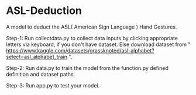 # ASL-Deduction
A model to deduct the ASL( American Sign Language ) Hand Gestures.

Step-1:
  Run collectdata.py to collect data inputs by clicking appropriate letters via keyboard, if you don't have dataset.
  Else download dataset from " https://www.kaggle.com/datasets/grassknoted/asl-alphabet?select=asl_alphabet_train ".

Step-2:
  Run data.py to train the model from the function.py defined definition and dataset paths.
  
Step-3:
  Run app.py to test your model.
